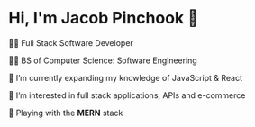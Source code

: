 <br />

# Hi, I'm Jacob Pinchook 👋

👨‍💻 Full Stack Software Developer

🧑‍🎓 BS of Computer Science: Software Engineering

🌱 I’m currently expanding my knowledge of JavaScript & React

👀 I’m interested in full stack applications, APIs and e-commerce

🤹 Playing with the **MERN** stack

<br />
